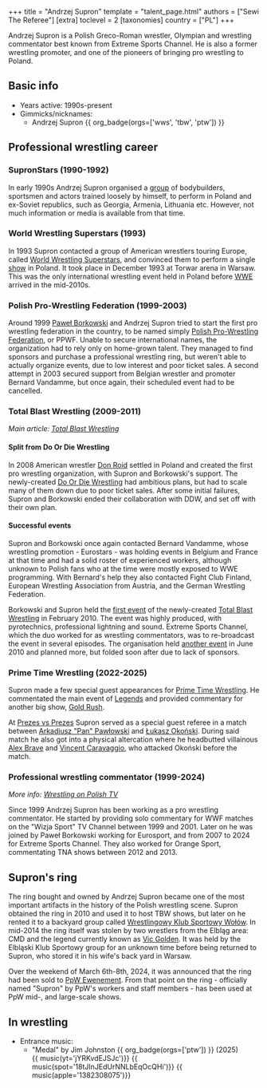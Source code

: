 +++
title = "Andrzej Supron"
template = "talent_page.html"
authors = ["Sewi The Referee"]
[extra]
toclevel = 2
[taxonomies]
country = ["PL"]
+++

Andrzej Supron is a Polish Greco-Roman wrestler, Olympian and wrestling commentator best known from Extreme Sports Channel. He is also a former wrestling promoter, and one of the pioneers of bringing pro wrestling to Poland.

## Basic info

* Years active: 1990s-present
* Gimmicks/nicknames:
  - Andrzej Supron {{ org_badge(orgs=['wws', 'tbw', 'ptw']) }}

## Professional wrestling career

### SupronStars (1990-1992)

In early 1990s Andrzej Supron organised a [group](@/o/supronstars.md) of bodybuilders, sportsmen and actors trained loosely by himself, to perform in Poland and ex-Soviet republics, such as Georgia, Armenia, Lithuania etc. However, not much information or media is available from that time.

### World Wrestling Superstars (1993)

In 1993 Supron contacted a group of American wrestlers touring Europe, called [World Wrestling Superstars](@/o/wws.md), and convinced them to perform a single [show](@/e/wws/1993-12-14-wws-world-wrestling-superstars.md) in Poland. It took place in December 1993 at Torwar arena in Warsaw. This was the only international wrestling event held in Poland before [WWE](@/o/wwe.md) arrived in the mid-2010s.

### Polish Pro-Wrestling Federation (1999-2003)

Around 1999 [Paweł Borkowski](@/w/pawel-borkowski.md) and Andrzej Supron tried to start the first pro wrestling federation in the country, to be named simply [Polish Pro-Wrestling Federation](@/o/ppwf.md), or PPWF. Unable to secure international names, the organization had to rely only on home-grown talent. They managed to find sponsors and purchase a professional wrestling ring, but weren't able to actually organize events, due to low interest and poor ticket sales. A second attempt in 2003 secured support from Belgian wrestler and promoter Bernard Vandamme, but once again, their scheduled event had to be cancelled.

### Total Blast Wrestling (2009-2011)

_Main article: [Total Blast Wrestling](@/o/tbw.md)_

#### Split from Do Or Die Wrestling

In 2008 American wrestler [Don Roid](@/w/don-roid.md) settled in Poland and created the first pro wrestling organization, with Supron and Borkowski's support. The newly-created [Do Or Die Wrestling](@/o/ddw.md) had ambitious plans, but had to scale many of them down due to poor ticket sales. After some initial failures, Supron and Borkowski ended their collaboration with DDW, and set off with their own plan.

#### Successful events

Supron and Borkowski once again contacted Bernard Vandamme, whose wrestling promotion - Eurostars - was holding events in Belgium and France at that time and had a solid roster of experienced workers, although unknown to Polish fans who at the time were mostly exposed to WWE programming. With Bernard's help they also contacted Fight Club Finland, European Wrestling Association from Austria, and the German Wrestling Federation.

Borkowski and Supron held the [first event](@/e/tbw/2010-02-27-tbw-1.md) of the newly-created [Total Blast Wrestling](@/o/tbw.md) in February 2010. The event was highly produced, with pyrotechnics, professional lightning and sound. Extreme Sports Channel, which the duo worked for as wrestling commentators, was to re-broadcast the event in several episodes. The organisation held [another event](@/e/tbw/2010-06-05-tbw-2.md) in June 2010 and planned more, but folded soon after due to lack of sponsors.

### Prime Time Wrestling (2022-2025)

Supron made a few special guest appearances for [Prime Time Wrestling](@/o/ptw.md). He commentated the main event of [Legends](@/e/ptw/2022-11-26-ptw-3-legends.md) and provided commentary for another big show, [Gold Rush](@/e/ptw/2024-02-03-ptw-5-gold-rush.md).

At [Prezes vs Prezes](@/e/ptw/2025-04-12-ptw-prezes-vs-prezes.md) Supron served as a special guest referee in a match between [Arkadiusz "Pan" Pawłowski](@/w/pan-pawlowski.md) and [Łukasz Okoński](@/w/lukasz-okonski.md). During said match he also got into a physical altercation where he headbutted villainous [Alex Brave](@/w/alex-brave.md) and [Vincent Caravaggio](@/w/vincent-caravaggio.md), who attacked Okoński before the match.

### Professional wrestling commentator (1999-2024)

_More info: [Wrestling on Polish TV](@/a/wrestling-on-tv.md)_

Since 1999 Andrzej Supron has been working as a pro wrestling commentator. He started by providing solo commentary for WWF matches on the "Wizja Sport" TV Channel between 1999 and 2001.
Later on he was joined by Paweł Borkowski working for Eurosport, and from 2007 to 2024 for Extreme Sports Channel.
They also worked for Orange Sport, commentating TNA shows between 2012 and 2013.

## Supron's ring

The ring bought and owned by Andrzej Supron became one of the most important artifacts in the history of the Polish wrestling scene. Supron obtained the ring in 2010 and used it to host TBW shows, but later on he rented it to a backyard group called [Wrestlingowy Klub Sportowy Wołów](@/o/wksw.md). In mid-2014 the ring itself was stolen by two wrestlers from the Elbląg area: CMD and the legend currently known as [Vic Golden](@/w/vic-golden.md). It was held by the Elbląski Klub Sportowy group for an unknown time before being returned to Supron, who stored it in his wife's back yard in Warsaw.

Over the weekend of March 6th-8th, 2024, it was announced that the ring had been sold to [PpW Ewenement](@/o/ppw.md). From that point on the ring - officially named "Supron" by PpW's workers and staff members - has been used at PpW mid-, and large-scale shows.

## In wrestling

* Entrance music:
  - "Medal" by Jim Johnston
    {{ org_badge(orgs=['ptw']) }} (2025) <br>
    {{ music(yt='jYRKvdEJSJc')}}
    {{ music(spot='18tJInJEdUrNNLbEqOcQHi')}}
    {{ music(apple='1382308075')}}
